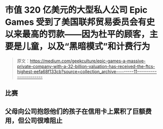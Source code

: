 # 市值 320 亿美元的大型私人公司 Epic Games 受到了美国联邦贸易委员会有史以来最高的罚款——因为杜平的顾客，主要是儿童，以及“黑暗模式”和计费行为

> 原文：<https://medium.com/geekculture/epic-games-a-massive-private-company-with-a-32-billion-valuation-has-received-the-ftcs-highest-eefa68f133cb?source=collection_archive---------11----------------------->

## 比赛

## 父母向公司抱怨他们的孩子在信用卡上累积了巨额费用，但公司很难阻止